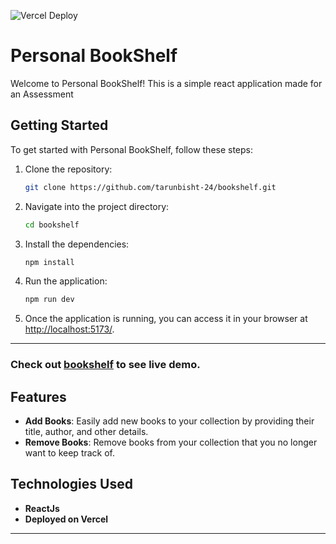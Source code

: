 ![Vercel Deploy](https://deploy-badge.vercel.app/vercel/mypersonalbookshelf?logo=&name=mypersonalbookshelf)

# Personal BookShelf

Welcome to Personal BookShelf! This is a simple react application made for an Assessment

## Getting Started

To get started with Personal BookShelf, follow these steps:

1. Clone the repository:

   ```bash
   git clone https://github.com/tarunbisht-24/bookshelf.git
   ```

2. Navigate into the project directory:

   ```bash
   cd bookshelf
   ```

3. Install the dependencies:

   ```bash
   npm install
   ```

4. Run the application:

   ```bash
   npm run dev
   ```

5. Once the application is running, you can access it in your browser at [http://localhost:5173/](http://localhost:5173/).

-------------------------------------------------------------------

### Check out [bookshelf](https://bookshelf24.vercel.app/) to see live demo.


## Features

- **Add Books**: Easily add new books to your collection by providing their title, author, and other details.
- **Remove Books**: Remove books from your collection that you no longer want to keep track of.

## Technologies Used

- **ReactJs**
- **Deployed on Vercel**

-------------------------------------------------------------------
